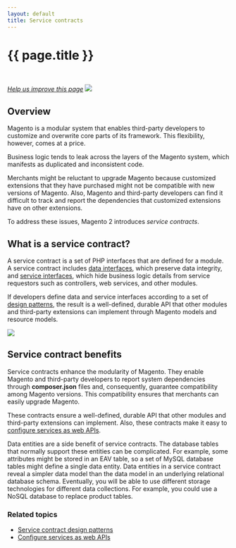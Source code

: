 ```yaml
---
layout: default
title: Service contracts
---
```


<div class="container bs-docs-container">
   <div class="row">
      <div class="jumbotron">
         <h1 class="api1" id="coding-standards">{{ page.title }}</h1>
      </div>
      <div class="row">
         <div class="col-xs-3">
            <p>&nbsp;</p>
         </div>
         <div class="col-xs-9" role="main">
            <div class="bs-docs-section">
               <p><a href="{{ site.githuburl }}guides/v1.0/extension-dev-guide/service-contracts/service-contracts.md" target="_blank"><em>Help us improve this page</em></a>&nbsp;<img src="{{ site.baseurl }}common/images/newWindow.gif"/></p>
               <h2 id="overview">Overview</h2>
               <p>Magento is a modular system that enables third-party developers to customize and overwrite core parts of its framework. This flexibility, however, comes at a price.</p>
               <p>Business logic tends to leak across the layers of the Magento system, which manifests as duplicated and inconsistent code.</p>
               <p>Merchants might be reluctant to upgrade Magento because customized extensions that they have purchased might not be compatible with new versions of Magento.
                  Also, Magento and third-party developers can find it difficult to track and report the dependencies that customized extensions have on other extensions.
               </p>
               <p>To address these issues, Magento 2 introduces <i>service contracts</i>.</p>
               <h2 id="what-is-msc">What is a service contract?</h2>
               <p>A service contract is a set of PHP interfaces that are defined for a module.
                  A service contract includes <a href="{{ site.gdeurl }}/extension-dev-guide/service-contracts/design-patterns.html#data-interfaces">data interfaces</a>, which preserve data integrity, and <a href="{{ site.gdeurl }}/extension-dev-guide/service-contracts/design-patterns.html#service-interfaces">service interfaces</a>, which hide business logic details from service requestors such as controllers, web services, and other modules.
               </p>
               <p>
                  If developers define data and service interfaces according to a set of <a href="{{ site.gdeurl }}/extension-dev-guide/service-contracts/design-patterns.html">design patterns</a>, the result is a well-defined, durable API that other modules and third-party extensions can implement through Magento models and resource models.
               </p>
               <p><img src="{{ site.baseurl }}common/images/msc.jpg"/></p>
               <h2 id="msc-benefits">Service contract benefits</h2>
               <p>Service contracts enhance the modularity of Magento. They enable Magento and third-party developers to report system dependencies through <b>composer.json</b> files and, consequently, guarantee compatibility among Magento versions. This compatibility ensures that merchants can easily upgrade Magento.</p>
               <p>These contracts ensure a well-defined, durable API that other modules and third-party extensions can implement. Also, these contracts make it easy to <a href="{{ site.gdeurl }}extension-dev-guide/service-contracts/service-to-web-service.html">configure services as web APIs</a>.
               </p>
               <p>Data entities are a side benefit of service contracts.
                  The database tables that normally support these entities can be complicated.
                  For example, some attributes might be stored in an EAV table, so a set of MySQL database tables might define a single data entity.
                  Data entities in a service contract reveal a simpler data model than the data model in an underlying relational database schema.
                  Eventually, you will be able to use different storage technologies for different data collections. For example, you could use a NoSQL database to replace product tables.
               </p>
               <h3 id="related-topics">Related topics</h3>
               <ul>
                  <li><a href="{{ site.gdeurl }}extension-dev-guide/service-contracts/design-patterns.html">Service contract design patterns</a></li>
                 <!--
 <li><a href="{{ site.gdeurl }}extension-dev-guide/service-contracts/service-domain-guidelines.html">Guidelines for domain and service layers</a>
                  </li>
                  <li><a href="{{ site.gdeurl }}extension-dev-guide/service-contracts/service-create-example.html">Create a service - example</a>
                  </li>
 -->
                  <li><a href="{{ site.gdeurl }}extension-dev-guide/service-contracts/service-to-web-service.html">Configure services as web APIs</a>
                  </li>
               </ul>
            </div>
         </div>
      </div>
   </div>
</div>